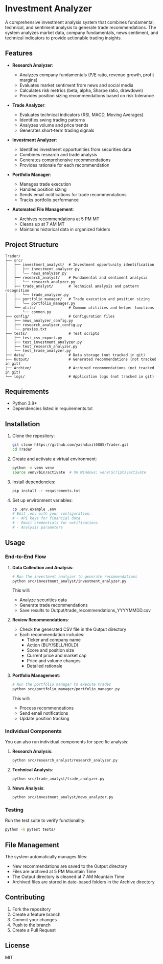 # Investment Analyzer

A comprehensive investment analysis system that combines fundamental, technical, and sentiment analysis to generate trade recommendations. The system analyzes market data, company fundamentals, news sentiment, and technical indicators to provide actionable trading insights.

## Features

- **Research Analyzer**: 
  - Analyzes company fundamentals (P/E ratio, revenue growth, profit margins)
  - Evaluates market sentiment from news and social media
  - Calculates risk metrics (beta, alpha, Sharpe ratio, drawdown)
  - Provides position sizing recommendations based on risk tolerance

- **Trade Analyzer**: 
  - Evaluates technical indicators (RSI, MACD, Moving Averages)
  - Identifies swing trading patterns
  - Analyzes volume and price trends
  - Generates short-term trading signals

- **Investment Analyzer**: 
  - Identifies investment opportunities from securities data
  - Combines research and trade analysis
  - Generates comprehensive recommendations
  - Provides rationale for each recommendation

- **Portfolio Manager**: 
  - Manages trade execution
  - Handles position sizing
  - Sends email notifications for trade recommendations
  - Tracks portfolio performance

- **Automated File Management**: 
  - Archives recommendations at 5 PM MT
  - Cleans up at 7 AM MT
  - Maintains historical data in organized folders

## Project Structure

```
Trader/
├── src/
│   ├── investment_analyst/  # Investment opportunity identification
│   │   ├── investment_analyzer.py
│   │   └── news_analyzer.py
│   ├── research_analyst/    # Fundamental and sentiment analysis
│   │   └── research_analyzer.py
│   ├── trade_analyst/       # Technical analysis and pattern recognition
│   │   └── trade_analyzer.py
│   ├── portfolio_manager/   # Trade execution and position sizing
│   │   └── portfolio_manager.py
│   └── utils/               # Common utilities and helper functions
│       └── common.py
├── config/                  # Configuration files
│   ├── news_analyzer_config.py
│   ├── research_analyzer_config.py
│   └── proxies.txt
├── tests/                   # Test scripts
│   ├── test_csv_export.py
│   ├── test_investment_analyzer.py
│   ├── test_research_analyzer.py
│   └── test_trade_analyzer.py
├── data/                    # Data storage (not tracked in git)
├── Output/                  # Generated recommendations (not tracked in git)
├── Archive/                 # Archived recommendations (not tracked in git)
└── logs/                    # Application logs (not tracked in git)
```

## Requirements

- Python 3.8+
- Dependencies listed in requirements.txt

## Installation

1. Clone the repository:
   ```bash
   git clone https://github.com/yashdixit0885/Trader.git
   cd Trader
   ```

2. Create and activate a virtual environment:
   ```bash
   python -m venv venv
   source venv/bin/activate  # On Windows: venv\Scripts\activate
   ```

3. Install dependencies:
   ```bash
   pip install -r requirements.txt
   ```

4. Set up environment variables:
   ```bash
   cp .env.example .env
   # Edit .env with your configuration:
   # - API keys for financial data
   # - Email credentials for notifications
   # - Analysis parameters
   ```

## Usage

### End-to-End Flow

1. **Data Collection and Analysis**:
   ```bash
   # Run the investment analyzer to generate recommendations
   python src/investment_analyst/investment_analyzer.py
   ```
   This will:
   - Analyze securities data
   - Generate trade recommendations
   - Save results to Output/trade_recommendations_YYYYMMDD.csv

2. **Review Recommendations**:
   - Check the generated CSV file in the Output directory
   - Each recommendation includes:
     - Ticker and company name
     - Action (BUY/SELL/HOLD)
     - Score and position size
     - Current price and market cap
     - Price and volume changes
     - Detailed rationale

3. **Portfolio Management**:
   ```bash
   # Run the portfolio manager to execute trades
   python src/portfolio_manager/portfolio_manager.py
   ```
   This will:
   - Process recommendations
   - Send email notifications
   - Update position tracking

### Individual Components

You can also run individual components for specific analysis:

1. **Research Analysis**:
   ```bash
   python src/research_analyst/research_analyzer.py
   ```

2. **Technical Analysis**:
   ```bash
   python src/trade_analyst/trade_analyzer.py
   ```

3. **News Analysis**:
   ```bash
   python src/investment_analyst/news_analyzer.py
   ```

### Testing

Run the test suite to verify functionality:
```bash
python -m pytest tests/
```

## File Management

The system automatically manages files:
- New recommendations are saved to the Output directory
- Files are archived at 5 PM Mountain Time
- The Output directory is cleaned at 7 AM Mountain Time
- Archived files are stored in date-based folders in the Archive directory

## Contributing

1. Fork the repository
2. Create a feature branch
3. Commit your changes
4. Push to the branch
5. Create a Pull Request

## License

MIT 